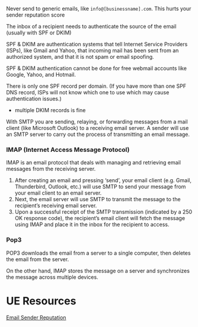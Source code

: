 
Never send to generic emails, like `info@[businessname].com`. This hurts your sender reputation score

The inbox of a recipient needs to authenticate the source of the email (usually with SPF or DKIM)

SPF & DKIM are authentication systems that tell Internet Service Providers (ISPs), like Gmail and Yahoo, that incoming mail has been sent from an authorized system, and that it is not spam or email spoofing.

SPF & DKIM authentication cannot be done for free webmail accounts like Google, Yahoo, and Hotmail.

There is only one SPF record per domain. (If you have more than one SPF DNS record, ISPs will not know which one to use which may cause authentication issues.)
- multiple DKIM records is fine

With SMTP you are sending, relaying, or forwarding messages from a mail client (like Microsoft Outlook) to a receiving email server. A sender will use an SMTP server to carry out the process of transmitting an email message.

### IMAP (Internet Access Message Protocol) 
IMAP is an email protocol that deals with managing and retrieving email messages from the receiving server.
1. After creating an email and pressing ‘send’, your email client (e.g. Gmail, Thunderbird, Outlook, etc.) will use SMTP to send your message from your email client to an email server.
2. Next, the email server will use SMTP to transmit the message to the recipient’s receiving email server.
3. Upon a successful receipt of the SMTP transmission (indicated by a 250 OK response code), the recipient’s email client will fetch the message using IMAP and place it in the inbox for the recipient to access.

### Pop3
POP3 downloads the email from a server to a single computer, then deletes the email from the server.

On the other hand, IMAP stores the message on a server and synchronizes the message across multiple devices.

# UE Resources
[Email Sender Reputation](https://www.sparkpost.com/resources/email-explained/email-sender-reputation/)
